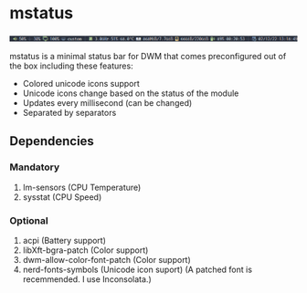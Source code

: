 # mstatus
<img src="example.png">

mstatus is a minimal status bar for DWM that comes preconfigured out of the box including these features:
* Colored unicode icons support
* Unicode icons change based on the status of the module
* Updates every millisecond (can be changed)
* Separated by separators

## Dependencies
### Mandatory
1. lm-sensors (CPU Temperature)
1. sysstat (CPU Speed)
### Optional
1. acpi (Battery support)
1. libXft-bgra-patch (Color support)
1. dwm-allow-color-font-patch (Color support) 
1. nerd-fonts-symbols (Unicode icon suport) (A patched font is recemmended. I use Inconsolata.)
